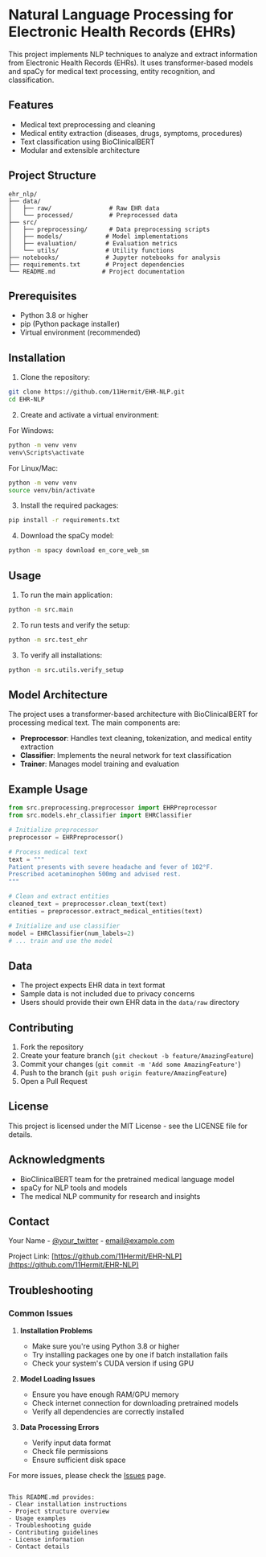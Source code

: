 # Natural Language Processing for Electronic Health Records (EHRs)

This project implements NLP techniques to analyze and extract information from Electronic Health Records (EHRs). It uses transformer-based models and spaCy for medical text processing, entity recognition, and classification.

## Features

- Medical text preprocessing and cleaning
- Medical entity extraction (diseases, drugs, symptoms, procedures)
- Text classification using BioClinicalBERT
- Modular and extensible architecture

## Project Structure

```
ehr_nlp/
├── data/
│   ├── raw/                # Raw EHR data
│   └── processed/          # Preprocessed data
├── src/
│   ├── preprocessing/      # Data preprocessing scripts
│   ├── models/            # Model implementations
│   ├── evaluation/        # Evaluation metrics
│   └── utils/             # Utility functions
├── notebooks/             # Jupyter notebooks for analysis
├── requirements.txt       # Project dependencies
└── README.md             # Project documentation
```

## Prerequisites

- Python 3.8 or higher
- pip (Python package installer)
- Virtual environment (recommended)

## Installation

1. Clone the repository:
```bash
git clone https://github.com/11Hermit/EHR-NLP.git
cd EHR-NLP
```

2. Create and activate a virtual environment:

For Windows:
```bash
python -m venv venv
venv\Scripts\activate
```

For Linux/Mac:
```bash
python -m venv venv
source venv/bin/activate
```

3. Install the required packages:
```bash
pip install -r requirements.txt
```

4. Download the spaCy model:
```bash
python -m spacy download en_core_web_sm
```

## Usage

1. To run the main application:
```bash
python -m src.main
```

2. To run tests and verify the setup:
```bash
python -m src.test_ehr
```

3. To verify all installations:
```bash
python -m src.utils.verify_setup
```

## Model Architecture

The project uses a transformer-based architecture with BioClinicalBERT for processing medical text. The main components are:

- **Preprocessor**: Handles text cleaning, tokenization, and medical entity extraction
- **Classifier**: Implements the neural network for text classification
- **Trainer**: Manages model training and evaluation

## Example Usage

```python
from src.preprocessing.preprocessor import EHRPreprocessor
from src.models.ehr_classifier import EHRClassifier

# Initialize preprocessor
preprocessor = EHRPreprocessor()

# Process medical text
text = """
Patient presents with severe headache and fever of 102°F. 
Prescribed acetaminophen 500mg and advised rest.
"""

# Clean and extract entities
cleaned_text = preprocessor.clean_text(text)
entities = preprocessor.extract_medical_entities(text)

# Initialize and use classifier
model = EHRClassifier(num_labels=2)
# ... train and use the model
```

## Data

- The project expects EHR data in text format
- Sample data is not included due to privacy concerns
- Users should provide their own EHR data in the `data/raw` directory

## Contributing

1. Fork the repository
2. Create your feature branch (`git checkout -b feature/AmazingFeature`)
3. Commit your changes (`git commit -m 'Add some AmazingFeature'`)
4. Push to the branch (`git push origin feature/AmazingFeature`)
5. Open a Pull Request

## License

This project is licensed under the MIT License - see the LICENSE file for details.

## Acknowledgments

- BioClinicalBERT team for the pretrained medical language model
- spaCy for NLP tools and models
- The medical NLP community for research and insights

## Contact

Your Name - [@your_twitter](https://twitter.com/your_twitter) - email@example.com

Project Link: [https://github.com/11Hermit/EHR-NLP](https://github.com/11Hermit/EHR-NLP)

## Troubleshooting

### Common Issues

1. **Installation Problems**
   - Make sure you're using Python 3.8 or higher
   - Try installing packages one by one if batch installation fails
   - Check your system's CUDA version if using GPU

2. **Model Loading Issues**
   - Ensure you have enough RAM/GPU memory
   - Check internet connection for downloading pretrained models
   - Verify all dependencies are correctly installed

3. **Data Processing Errors**
   - Verify input data format
   - Check file permissions
   - Ensure sufficient disk space

For more issues, please check the [Issues](https://github.com/11Hermit/EHR-NLP/issues) page.
```

This README.md provides:
- Clear installation instructions
- Project structure overview
- Usage examples
- Troubleshooting guide
- Contributing guidelines
- License information
- Contact details